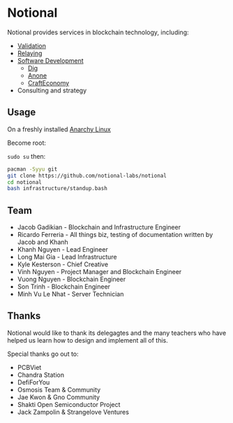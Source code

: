 # Notional
Notional provides services in blockchain technology, including:

* [Validation](./validation)
* [Relaying](./relaying)
* [Software Development](./development)
   * [Dig](https://github.com/notional-labs/dig)
   * [Anone](https://github.com/notional-labs/an1)
   * [CraftEconomy](https://github.com/notional-labs/craft) 
* Consulting and strategy

## Usage
On a freshly installed [Anarchy Linux](https://anarchyinstaller.gitlab.io/) 

Become root: 

`sudo su` then:

```bash
pacman -Syyu git
git clone https://github.com/notional-labs/notional
cd notional
bash infrastructure/standup.bash
```


## Team
* Jacob Gadikian - Blockchain and Infrastructure Engineer
* Ricardo Ferreria - All things biz, testing of documentation written by Jacob and Khanh
* Khanh Nguyen - Lead Engineer
* Long Mai Gia - Lead Infrastructure
* Kyle Kesterson - Chief Creative
* Vinh Nguyen - Project Manager and Blockchain Engineer
* Vuong Nguyen - Blockchain Engineer
* Son Trinh - Blockchain Engineer
* Minh Vu Le Nhat - Server Technician

## Thanks
Notional would like to thank its delegagtes and the many teachers who have helped us learn how to design and implement all of this.

Special thanks go out to:

* PCBViet
* Chandra Station
* DefiForYou
* Osmosis Team & Community
* Jae Kwon & Gno Community
* Shakti Open Semiconductor Project
* Jack Zampolin & Strangelove Ventures
